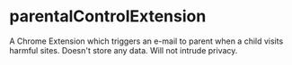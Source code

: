# parentalControlExtension
A Chrome Extension which triggers an e-mail to parent when a child visits harmful sites. Doesn't store any data. Will not intrude privacy. 
